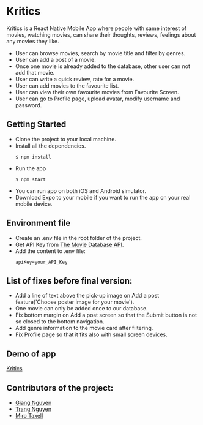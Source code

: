 # Kritics

Kritics is a React Native Mobile App where people with same interest of movies, watching movies, can share their thoughts, reviews, feelings about any movies they like.

- User can browse movies, search by movie title and filter by genres. 
- User can add a post of a movie.
- Once one movie is already added to the database, other user can not add that movie.
- User can write a quick review, rate for a movie.
- User can add movies to the favourite list.
- User can view their own favourite movies from Favourite Screen.
- User can go to Profile page, upload avatar, modify username and password.


## Getting Started 

- Clone the project to your local machine.
- Install all the dependencies.
  ```
  $ npm install
  ```
- Run the app 
  ```
  $ npm start
  ``` 
- You can run app on both iOS and Android simulator.
- Download Expo to your mobile if you want to run the app on your real mobile device.

## Environment file

- Create an .env file in the root folder of the project. 
- Get API Key from [The Movie Database API](https://developers.themoviedb.org/3/getting-started/introduction).
- Add the content to .env file:
  ```
  apiKey=your_API_Key
  ```
## List of fixes before final version: 
- Add a line of text above the pick-up image on Add a post feature('Choose poster image for your movie').
- One movie can only be added once to our database.
- Fix bottom margin on Add a post screen so that the Submit button is not so closed to the bottom navigation.
- Add genre information to the movie card after filtering.
- Fix Profile page so that it fits also with small screen devices.
## Demo of app
[Kritics](https://www.youtube.com/watch?v=JAGsaupXSJ8)
## Contributors of the project:
- [Giang Nguyen](https://github.com/GiangNguyen1207)
- [Trang Nguyen](https://github.com/maitrang85)
- [Miro Taxell](https://github.com/ved-oriM) 






